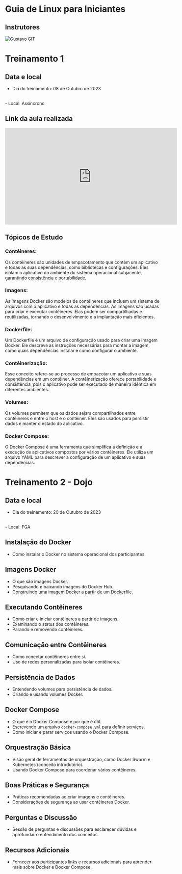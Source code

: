 # Guia de Linux para Iniciantes

## Instrutores
[![Gustavo GIT](https://github.com/fga-eps-mds/2023-2-GEROcuidado-Doc/assets/51385738/4f2b638a-0096-4c85-b603-222f82ca2b0b)](https://github.com/GustavoAPS)

# Treinamento 1

## Data e local
- Dia do treinamento: 08 de Outubro de 2023
</br>
- Local: Assíncrono

## Link da aula realizada
<iframe width="560" height="315" src="https://www.youtube.com/watch?v=SIWZPO5iqKM" title="YouTube video player" frameborder="0" allow="accelerometer; autoplay; clipboard-write; encrypted-media; gyroscope; picture-in-picture; web-share" allowfullscreen></iframe>


## Tópicos de Estudo

### Contêineres:
Os contêineres são unidades de empacotamento que contêm um aplicativo e todas as suas dependências, como bibliotecas e configurações. Eles isolam o aplicativo do ambiente do sistema operacional subjacente, garantindo consistência e portabilidade.

### Imagens: 
As imagens Docker são modelos de contêineres que incluem um sistema de arquivos com o aplicativo e todas as dependências. As imagens são usadas para criar e executar contêineres. Elas podem ser compartilhadas e reutilizadas, tornando o desenvolvimento e a implantação mais eficientes.

### Dockerfile:
Um Dockerfile é um arquivo de configuração usado para criar uma imagem Docker. Ele descreve as instruções necessárias para montar a imagem, como quais dependências instalar e como configurar o ambiente.

### Contêinerização:
Esse conceito refere-se ao processo de empacotar um aplicativo e suas dependências em um contêiner. A contêinerização oferece portabilidade e consistência, pois o aplicativo pode ser executado de maneira idêntica em diferentes ambientes.

### Volumes:
Os volumes permitem que os dados sejam compartilhados entre contêineres e entre o host e o contêiner. Eles são usados para persistir dados e manter o estado do aplicativo.

### Docker Compose:
O Docker Compose é uma ferramenta que simplifica a definição e a execução de aplicativos compostos por vários contêineres. Ele utiliza um arquivo YAML para descrever a configuração de um aplicativo e suas dependências.


# Treinamento 2 - Dojo

## Data e local
- Dia do treinamento: 20 de Outubro de 2023
</br>
- Local: FGA


## Instalação do Docker
- Como instalar o Docker no sistema operacional dos participantes.

## Imagens Docker
- O que são imagens Docker.
- Pesquisando e baixando imagens do Docker Hub.
- Construindo uma imagem Docker a partir de um Dockerfile.

## Executando Contêineres
- Como criar e iniciar contêineres a partir de imagens.
- Examinando o status dos contêineres.
- Parando e removendo contêineres.

## Comunicação entre Contêineres
- Como conectar contêineres entre si.
- Uso de redes personalizadas para isolar contêineres.

## Persistência de Dados
- Entendendo volumes para persistência de dados.
- Criando e usando volumes Docker.

## Docker Compose
- O que é o Docker Compose e por que é útil.
- Escrevendo um arquivo `docker-compose.yml` para definir serviços.
- Como iniciar e parar serviços usando o Docker Compose.

## Orquestração Básica
- Visão geral de ferramentas de orquestração, como Docker Swarm e Kubernetes (conceito introdutório).
- Usando Docker Compose para coordenar vários contêineres.

## Boas Práticas e Segurança
- Práticas recomendadas ao criar imagens e contêineres.
- Considerações de segurança ao usar contêineres Docker.

## Perguntas e Discussão
- Sessão de perguntas e discussões para esclarecer dúvidas e aprofundar o entendimento dos conceitos.

## Recursos Adicionais
- Fornecer aos participantes links e recursos adicionais para aprender mais sobre Docker e Docker Compose.
